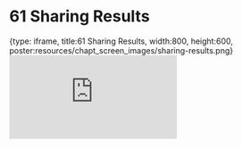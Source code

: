 # 61 Sharing Results
 
{type: iframe, title:61 Sharing Results, width:800, height:600, poster:resources/chapt_screen_images/sharing-results.png}
![](https://datatrail-jhu.github.io/DataTrail/no_toc/sharing-results.html)
 

 
